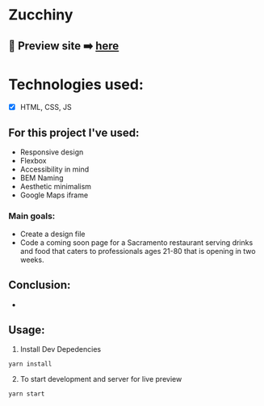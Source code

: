 #  Zucchiny

## 🎥  Preview site :arrow_right: [here](https://)

# Technologies used:
* [x] HTML, CSS, JS

## For this project I've used:
- Responsive design
- Flexbox
- Accessibility in mind
- BEM Naming
- Aesthetic minimalism
- Google Maps iframe

### Main goals:
-  Create a design file
-  Code a coming soon page for a Sacramento restaurant serving drinks and food that caters to professionals ages 21-80 that is opening in two weeks.

## Conclusion:
-

## Usage:

1. Install Dev Depedencies
```
yarn install
```
2. To start development and server for live preview
```
yarn start
```
